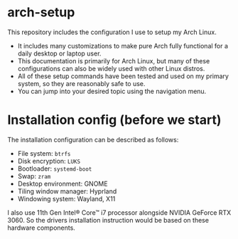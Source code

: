 # arch-setup

This repository includes the configuration I use to setup my Arch Linux.

- It includes many customizations to make pure Arch fully functional for a daily desktop or laptop user.
- This documentation is primarily for Arch Linux, but many of these configurations can also be widely used with other Linux distros.
- All of these setup commands have been tested and used on my primary system, so they are reasonably safe to use.
- You can jump into your desired topic using the navigation menu.

# Installation config (before we start)

The installation configuration can be described as follows:

- File system: `btrfs`
- Disk encryption: `LUKS`
- Bootloader: `systemd-boot`
- Swap: `zram`
- Desktop environment: GNOME
- Tiling window manager: Hyprland
- Windowing system: Wayland, X11

I also use 11th Gen Intel® Core™ i7 processor alongside NVIDIA GeForce RTX 3060. So the drivers installation instruction would be based on these hardware components.
